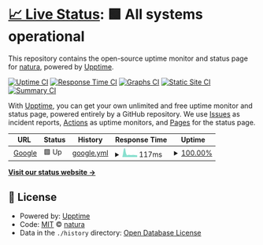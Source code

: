 # [📈 Live Status](https://natura4917.github.io/uptime): <!--live status--> **🟩 All systems operational**

This repository contains the open-source uptime monitor and status page for [natura](https://natura.dev), powered by [Upptime](https://github.com/upptime/upptime).

[![Uptime CI](https://github.com/natura4917/uptime/workflows/Uptime%20CI/badge.svg)](https://github.com/natura4917/uptime/actions?query=workflow%3A%22Uptime+CI%22)
[![Response Time CI](https://github.com/natura4917/uptime/workflows/Response%20Time%20CI/badge.svg)](https://github.com/natura4917/uptime/actions?query=workflow%3A%22Response+Time+CI%22)
[![Graphs CI](https://github.com/natura4917/uptime/workflows/Graphs%20CI/badge.svg)](https://github.com/natura4917/uptime/actions?query=workflow%3A%22Graphs+CI%22)
[![Static Site CI](https://github.com/natura4917/uptime/workflows/Static%20Site%20CI/badge.svg)](https://github.com/natura4917/uptime/actions?query=workflow%3A%22Static+Site+CI%22)
[![Summary CI](https://github.com/natura4917/uptime/workflows/Summary%20CI/badge.svg)](https://github.com/natura4917/uptime/actions?query=workflow%3A%22Summary+CI%22)

With [Upptime](https://upptime.js.org), you can get your own unlimited and free uptime monitor and status page, powered entirely by a GitHub repository. We use [Issues](https://github.com/natura4917/uptime/issues) as incident reports, [Actions](https://github.com/natura4917/uptime/actions) as uptime monitors, and [Pages](https://natura4917.github.io/uptime) for the status page.

<!--start: status pages-->
<!-- This summary is generated by Upptime (https://github.com/upptime/upptime) -->
<!-- Do not edit this manually, your changes will be overwritten -->
<!-- prettier-ignore -->
| URL | Status | History | Response Time | Uptime |
| --- | ------ | ------- | ------------- | ------ |
| <img alt="" src="https://icons.duckduckgo.com/ip3/www.google.com.ico" height="13"> [Google](https://www.google.com) | 🟩 Up | [google.yml](https://github.com/natura4917/uptime/commits/HEAD/history/google.yml) | <details><summary><img alt="Response time graph" src="./graphs/google/response-time-week.png" height="20"> 117ms</summary><br><a href="https://natura4917.github.io/uptime/history/google"><img alt="Response time 110" src="https://img.shields.io/endpoint?url=https%3A%2F%2Fraw.githubusercontent.com%2Fnatura4917%2Fuptime%2FHEAD%2Fapi%2Fgoogle%2Fresponse-time.json"></a><br><a href="https://natura4917.github.io/uptime/history/google"><img alt="24-hour response time 69" src="https://img.shields.io/endpoint?url=https%3A%2F%2Fraw.githubusercontent.com%2Fnatura4917%2Fuptime%2FHEAD%2Fapi%2Fgoogle%2Fresponse-time-day.json"></a><br><a href="https://natura4917.github.io/uptime/history/google"><img alt="7-day response time 117" src="https://img.shields.io/endpoint?url=https%3A%2F%2Fraw.githubusercontent.com%2Fnatura4917%2Fuptime%2FHEAD%2Fapi%2Fgoogle%2Fresponse-time-week.json"></a><br><a href="https://natura4917.github.io/uptime/history/google"><img alt="30-day response time 106" src="https://img.shields.io/endpoint?url=https%3A%2F%2Fraw.githubusercontent.com%2Fnatura4917%2Fuptime%2FHEAD%2Fapi%2Fgoogle%2Fresponse-time-month.json"></a><br><a href="https://natura4917.github.io/uptime/history/google"><img alt="1-year response time 111" src="https://img.shields.io/endpoint?url=https%3A%2F%2Fraw.githubusercontent.com%2Fnatura4917%2Fuptime%2FHEAD%2Fapi%2Fgoogle%2Fresponse-time-year.json"></a></details> | <details><summary><a href="https://natura4917.github.io/uptime/history/google">100.00%</a></summary><a href="https://natura4917.github.io/uptime/history/google"><img alt="All-time uptime 100.00%" src="https://img.shields.io/endpoint?url=https%3A%2F%2Fraw.githubusercontent.com%2Fnatura4917%2Fuptime%2FHEAD%2Fapi%2Fgoogle%2Fuptime.json"></a><br><a href="https://natura4917.github.io/uptime/history/google"><img alt="24-hour uptime 100.00%" src="https://img.shields.io/endpoint?url=https%3A%2F%2Fraw.githubusercontent.com%2Fnatura4917%2Fuptime%2FHEAD%2Fapi%2Fgoogle%2Fuptime-day.json"></a><br><a href="https://natura4917.github.io/uptime/history/google"><img alt="7-day uptime 100.00%" src="https://img.shields.io/endpoint?url=https%3A%2F%2Fraw.githubusercontent.com%2Fnatura4917%2Fuptime%2FHEAD%2Fapi%2Fgoogle%2Fuptime-week.json"></a><br><a href="https://natura4917.github.io/uptime/history/google"><img alt="30-day uptime 100.00%" src="https://img.shields.io/endpoint?url=https%3A%2F%2Fraw.githubusercontent.com%2Fnatura4917%2Fuptime%2FHEAD%2Fapi%2Fgoogle%2Fuptime-month.json"></a><br><a href="https://natura4917.github.io/uptime/history/google"><img alt="1-year uptime 100.00%" src="https://img.shields.io/endpoint?url=https%3A%2F%2Fraw.githubusercontent.com%2Fnatura4917%2Fuptime%2FHEAD%2Fapi%2Fgoogle%2Fuptime-year.json"></a></details>

<!--end: status pages-->

[**Visit our status website →**](https://natura4917.github.io/uptime)

## 📄 License

- Powered by: [Upptime](https://github.com/upptime/upptime)
- Code: [MIT](./LICENSE) © [natura](https://natura.dev)
- Data in the `./history` directory: [Open Database License](https://opendatacommons.org/licenses/odbl/1-0/)
